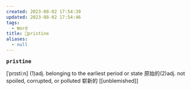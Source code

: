 ```yaml
---
created: 2023-08-02 17:54:39
updated: 2023-08-02 17:54:46
tags:
  - Word
title: 📖pristine
aliases:
  - null
---
```


<pre><strong>pristine</strong></pre>
[ˈprɪsti:n]
(1)adj. belonging to the earliest period or state 原始的(2)adj. not spoiled, corrupted, or polluted 崭新的
[[unblemished]]
